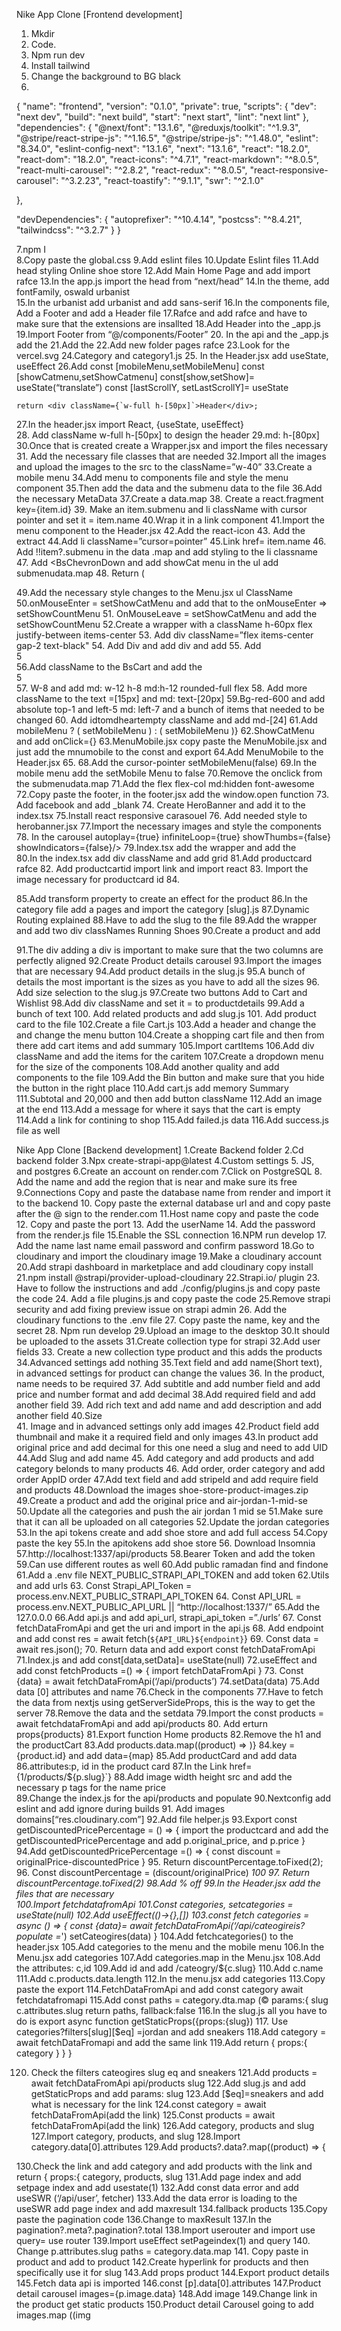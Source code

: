 Nike App Clone [Frontend development] 
1. Mkdir 
2. Code.  
3. Npm run dev  
4. Install tailwind 
5. Change the background to BG black 
6.  
{ 
"name": "frontend", 
"version": "0.1.0", 
"private": true, 
"scripts": { 
"dev": "next dev", 
"build": "next build", 
"start": "next start", 
"lint": "next lint" 
}, 
"dependencies": { 
"@next/font": "13.1.6", 
"@reduxjs/toolkit": "^1.9.3", 
"@stripe/react-stripe-js": "^1.16.5", 
"@stripe/stripe-js": "^1.48.0", 
"eslint": "8.34.0", 
"eslint-config-next": "13.1.6", 
"next": "13.1.6", 
"react": "18.2.0", 
"react-dom": "18.2.0", 
"react-icons": "^4.7.1", 
"react-markdown": "^8.0.5", 
"react-multi-carousel": "^2.8.2", 
"react-redux": "^8.0.5", 
"react-responsive-carousel": "^3.2.23", 
"react-toastify": "^9.1.1", 
"swr": "^2.1.0" 

}, 

"devDependencies": { 
"autoprefixer": "^10.4.14", 
"postcss": "^8.4.21", 
"tailwindcss": "^3.2.7" 
} 
} 
 
7.npm I  
8.Copy paste the global.css 
9.Add eslint files 
10.Update Eslint files 
11.Add head styling Online shoe store 
12.Add Main Home Page and add import rafce 
13.In the app.js import the head from “next/head” 
14.In the theme, add fontFamily, oswald urbanist  
15.In the urbanist add urbanist and add sans-serif 
16.In the components file, Add a Footer and add a Header file 
17.Rafce and add rafce and have to make sure that the extensions are insallted 
18.Add Header into the _app.js 
19.Import Footer from “@/components/Footer” 
20. In the api and the _app.js add the </Head> 
21.Add the </Header> 
22.Add new folder pages rafce 
23.Look for the vercel.svg 
24.Category and category1.js 
25. In the Header.jsx add useState, useEffect 
26.Add const [mobileMenu,setMobileMenu] 
              const [showCatmenu,setShowCatmenu] 
              const[show,setShow]= useState(“translate”) 
              const [lastScrollY, setLastScrollY]= useState 
 
	return <div className={`w-full h-[50px]`>Header</div>; 
27.In the header.jsx import React, {useState, useEffect}  
28. Add className w-full h-[50px] to design the header 
29.md: h-[80px] 
30.Once that is created create a Wrapper.jsx and import the files necessary 
31. Add the necessary file classes that are needed 
32.Import all the images and upload the images to the src to the className=”w-40” 
33.Create a mobile menu 
34.Add menu to components file and style the menu component 
35.Then add the data and the submenu data to the file 
36.Add the necessary MetaData 
37.Create a data.map 
38. Create a react.fragment key={item.id} 
39. Make an item.submenu and li className with cursor pointer and set it = item.name 
40.Wrap it in a link component 
41.Import the menu component to the Header.jsx 
42.Add the react-icon 
43. Add the extract 
44.Add li className=”cursor=pointer” 
45.Link href= item.name 
46. Add !!item?.submenu in the data .map and add styling to the li classname 
47. Add <BsChevronDown and add showCat menu in the ul add submenudata.map 
48. Return ( 
<Link key={submenu.id} 
</Link> 
49.Add the necessary style changes to the Menu.jsx ul ClassName 
50.onMouseEnter = setShowCatMenu and add that to the onMouseEnter => setShowCountMenu 
51. OnMouseLeave = setShowCatMenu and add the setShowCountMenu 
52.Create a wrapper with a className h-60px flex justify-between items-center  
53. Add div className=”flex items-center gap-2 text-black" 
54. Add Div and add div and add <BsCart/>  
55. Add <div> 5 </div> 
56.Add className to the BsCart and add the <div>5</div> 
57. W-8 and add md: w-12 h-8 md:h-12 rounded-full flex 
58. Add more className to the text =[15px] and md: text-[20px] 
59.Bg-red-600 and add absolute top-1 and left-5 md: left-7 and a bunch of items that needed to be changed 
60. Add idtomdheartempty className and add md-[24] 
61.Add mobileMenu ? ( 
	<VsChromeClose  
		onClick={{}} => setMobileMenu 
) : ( 
	<BiMenuAllRight 
		onClick={{}} => setMobileMenu 
)} 
62.ShowCatMenu and add onClick={} 
63.MenuMobile.jsx copy paste the MenuMobile.jsx and just add the mnumobile to the const and export 
64.Add MenuMobile to the Header.jsx 
65.<MenuMobile and showCatMenu ={showcatMenu} setShowCatMenu={setShowcatMenu} 
66.SetMobileMenu ={setMobileMenu} 
67. SetMobileMenu <div  
{item.name} 
<BsChevronDown size={14}/> 
68.Add the cursor-pointer 
<Link href={item?.url} onClick={{}}=> setMobileMenu(false) 
69.In the mobile menu add the setMobile Menu to false 
70.Remove the onclick from the submenudata.map 
71.Add the flex flex-col md:hidden font-awesome 
72.Copy paste the footer, in the footer.jsx add the window.open function 
73. Add facebook and add _blank 
74. Create HeroBanner and add it to the index.tsx 
75.Install react responsive carasouel 
76. Add needed style to herobanner.jsx 
77.Import the necessary images and style the components 
78. In the carousel autoplay={true} infiniteLoop={true} showThumbs={false} showIndicators={false}/> 
79.Index.tsx add the wrapper and add the <div></div> 
80.In the index.tsx add div className and add grid </div> 
81.Add productcard rafce 
82. Add productcartid import link and import react 
83. Import the image necessary for productcard id 
84. <p className add all the text 20%/> 
85.Add transform property to create an effect for the product 
86.In the category file add a pages and import the category [slug].js 
87.Dynamic Routing explained 
88.Have to add the slug to the file 
89.Add the wrapper and add two div classNames Running Shoes 
90.Create a product and add <div className slug.js> 
91.The div adding a div is important to make sure that the two columns are perfectly aligned 
92.Create Product details carousel 
93.Import the images that are necessary 
94.Add product details in the slug.js 
95.A bunch of details the most important is the sizes as you have to add all the sizes 
96. Add size selection to the slug.js 
97.Create two buttons Add to Cart and Wishlist 
98.Add div className and set it = to productdetails 
99.Add a bunch of text 
100. Add related products and add slug.js 
101. Add product card to the file 
102.Create a file Cart.js 
103.Add a header and change the and change the menu button 
104.Create a shopping cart file and then from there add cart items and add summary 
105.Import cartItems 
106.Add div className and add the items for the caritem 
107.Create a dropdown menu for the size of the components 
108.Add another quality and add components to the file 
109.Add the Bin button and make sure that you hide the button in the right place 
110.Add cart.js add memory Summary 
111.Subtotal and 20,000 and then add button className 
112.Add an image at the end 
113.Add a message for where it says that the cart is empty 
114.Add a link for contining to shop 
115.Add failed.js data 
116.Add success.js file as well 
 

 
Nike App Clone [Backend development] 
1.Create Backend folder 
2.Cd backend folder 
3.Npx create-strapi-app@latest 
4.Custom settings 
5. JS, and postgres 
6.Create an account on render.com 
7.Click on PostgreSQL 
8. Add the name and add the region that is near and make sure its free 
9.Connections Copy and paste the database name from render and import it to the backend 
10. Copy paste the external database url and and copy paste after the @ sign to the render.com 
11.Host name copy and paste the code 
12. Copy and paste the port 
13. Add the userName 
14. Add the password from the render.js file 
15.Enable the SSL connection 
16.NPM run develop 
17. Add the name last name email password and confirm password 
18.Go to cloudinary and import the cloudinary image 
19.Make a cloudinary account 
20.Add strapi dashboard in marketplace and add cloudinary copy install 
21.npm install @strapi/provider-upload-cloudinary 
22.Strapi.io/ plugin 
23. Have to follow the instructions and add ./config/plugins.js and copy paste the code 
24. Add a file plugins.js and copy paste the code 
25.Remove strapi security and add fixing preview issue on strapi admin 
26. Add the cloudinary functions to the .env file 
27. Copy paste the name, key and the secret 
28. Npm run develop 
29.Upload an image to the desktop 
30.It should be uploaded to the assets 
31.Create collection type for strapi 
32.Add user fields 
33. Create a new collection type 
product and this adds the products 
34.Advanced settings add nothing 
35.Text field and add name(Short text), in advanced settings for product can change the values 
36. In the product, name needs to be required 
37. Add subtitle and add number field and add price and number format and add decimal 
38.Add required field and add another field 
39. Add rich text and add name and add description and add another field 
40.Size  
41. Image and in advanced settings only add images 
42.Product field add thumbnail and make it a required field and only images 
43.In product add original price and add decimal for this one need a slug and need to add UID 
44.Add Slug and add name 
45. Add category and add products and add category belonds to many products 
46. Add order, order category and add order AppID order 
47.Add text field and add stripeId and add require field and products 
48.Download the images shoe-store-product-images.zip 
49.Create a product and add the original price and air-jordan-1-mid-se 
50.Update all the categories and push the air jordan 1 mid se 
51.Make sure that it can all be uploaded on all categories 
52.Update the jordan categories 
53.In the api tokens create and add shoe store and add full access 
54.Copy paste the key 
55.In the apitokens add shoe store 
56. Download Insomnia 
57.http://localhost:1337/api/products 
58.Bearer Token and add the token  
59.Can use different routes as well 
60.Add public ramadan find and findone 
61.Add a .env file NEXT_PUBLIC_STRAPI_API_TOKEN and add token 
62.Utils and add urls 
63. Const Strapi_API_Token = process.env.NEXT_PUBLIC_STRAPI_API_TOKEN 
64. Const API_URL = process.env.NEXT_PUBLIC_API_URL || “http://localhost:1337/” 
65.Add the 127.0.0.0 
66.Add api.js and add api_url, strapi_api_token =”./urls’ 
67. Const fetchDataFromApi and get the uri and import in the api.js 
68. Add endpoint and add const res = await fetch(`${API_URL}${endpoint}`} 
69. Const data = await res.json(); 
70. Return data and add export const fetchDataFromApi 
71.Index.js and add const[data,setData]= useState(null) 
72.useEffect and add const fetchProducts =() => { 
import fetchDataFromApi 
} 
73. Const {data} = await fetchDataFromApi(‘/api/products’) 
74.setData(data) 
75.Add data [0] attributes and name 
76.Check in the components 
77.Have to fetch the data from nextjs using getServerSideProps, this is the way to get the server 
78.Remove the data and the setdata 
79.Import the const products = await fetchdataFromApi and add api/products 
80. Add erturn props{products} 
81.Export function Home products 
82.Remove the h1 and the productCart 
83.Add products.data.map((product) => )} 
84.key ={product.id} and add data={map} 
85.Add productCard and add data 
86.attributes:p, id in the product card 
87.In the Link href={1/products/${p.slug}`} 
88.Add image width height src and add the necessary p tags for the name price  
89.Change the index.js for the api/products and populate 
90.Nextconfig add eslint and add ignore during builds 
91. Add images domains[“res.cloudinary.com”] 
92.Add file helper.js 
93.Export const getDiscountedPricePercentage = () => { 
import the productcard and add the getDiscountedPricePercentage 
and add p.original_price, and p.price 
} 
94.Add getDiscountedPricePercentage =() => { 
const discount = originalPrice-discountedPrice 
} 
95. Return discountPercentage.toFixed(2); 
96. Const discountPercentage = (discount/originalPrice) *100 
97. Return discountPercentage.toFixed(2) 
98.Add % off 
99.In the Header.jsx add the files that are necessary  
100.Import fetchdatafromApi 
101.Const categories, setcategories = useState(null) 
102.Add useEffect(()->{},[]) 
103.const fetch categories = async () => { 
const {data}= await fetchDataFromApi(‘/api/cateogireis?populate =*') 
setCateogires(data) 
} 
104.Add fetchcategories() to the header.jsx 
105.Add categories to the menu and the mobile menu 
106.In the Menu.jsx add categories 
107.Add categories.map in the Menu.jsx 
108.Add the attributes: c,id 
109.Add id and add /cateogry/${c.slug} 
110.Add c.name  
111.Add c.products.data.length 
112.In the menu.jsx add categories 
113.Copy paste the export 
114.FetchDataFromApi and add const category await fetchdatafromapi 
115.Add const paths = category.dta.map (© 
params:{ 
slug c.attributes.slug 
return paths, 
fallback:false 
116.In the slug.js all you have to do is export async function getStaticProps({props:{slug}) 
117. Use categories?filters[slug][$eq] =jordan and add sneakers 
118.Add category = await fetchDataFromapi and add the same link 
119.Add return { 
props:{ 
category 
} 
} 
} 

120. Check the filters cateogires slug eq and sneakers 
121.Add products = await fetchDataFromApi api/products slug 
122.Add slug.js and add getStaticProps and add params: slug 
123.Add [$eq]=sneakers and add what is necessary for the link 
124.const category = await fetchDataFromApi(add the link) 
125.Const products = await fetchDataFromApi(add the link) 
126.Add category, products and slug 
127.Import category, products, and slug 
128.Import category.data[0].attributes 
129.Add products?.data?.map((product) => { 
<ProductCard key={product?.id} data={product}/> 
130.Check the link and add category and add products with the link and return { 
props:{ 
category, 
products, 
slug 
131.Add page index and add setpage index and add usestate(1) 
132.Add const data error and add useSWR (‘/api/user’, fetcher) 
133.Add the data error is loading to the useSWR add page index and add maxresult 
134.fallback products 
135.Copy paste the pagination code 
136.Change to maxResult 
137.In the pagination?.meta?.pagination?.total 
138.Import userouter and import use query= use router 
139.Import useEffect setPageindex(1) and query 
140. Change p.attributes.slug paths = category.data.map 
141. Copy paste in product and add to product 
142.Create hyperlink for products and then specifically use it for slug 
143.Add props product 
144.Export product details 
145.Fetch data api is imported 
146.const [p].data[0].attributes 
147.Product detail carousel images={p.image.data} 
148.Add image 
149.Change link in the product get static products 
150.Product detail Carousel going to add images.map ((img<imgsrc img.id}) src ={img.attributes.url} alt ={img.attributes.name} 
151. Going to add the name p.name, p.description and more 
152.For Price going to have a specific output 
 
 
